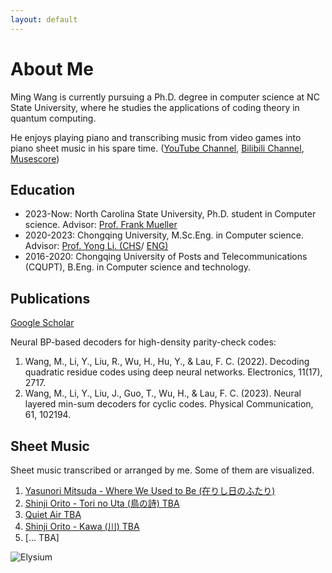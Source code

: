 ```yaml
---
layout: default
---
```


<!-- Text can be **bold**, _italic_, or ~~strikethrough~~. -->

<!-- [Google Scholar](./another-page.html). -->

<!-- There should be whitespace between paragraphs.

There should be whitespace between paragraphs. We recommend including a README, or a file with information about your project. -->

# About Me

Ming Wang is currently pursuing a Ph.D. degree in computer science at NC State University, where he studies the applications of coding theory in quantum computing.

He enjoys playing piano and transcribing music from video games into piano sheet music in his spare time. ([YouTube Channel](https://www.youtube.com/@LaiGenDiao), [Bilibili Channel](https://space.bilibili.com/1228973910), [Musescore](https://musescore.com/user/32685485))

<!-- ## Header 2

> This is a blockquote following a header.
>
> When something is important enough, you do it even if the odds are not in your favor.

### Header 3

```js
// Javascript code with syntax highlighting.
var fun = function lang(l) {
  dateformat.i18n = require('./lang/' + l)
  return true;
}
```

```ruby
# Ruby code with syntax highlighting
GitHubPages::Dependencies.gems.each do |gem, version|
  s.add_dependency(gem, "= #{version}")
end
``` -->

## Education

*   2023-Now: North Carolina State University, Ph.D. student in Computer science. Advisor: [Prof. Frank Mueller](https://arcb.csc.ncsu.edu/~mueller/)
*   2020-2023: Chongqing University, M.Sc.Eng. in Computer science. Advisor: [Prof. Yong Li. (CHS](http://www.cs.cqu.edu.cn/info/1352/4191.htm)/ [ENG)](http://www.cs.cqu.edu.cn/info/1495/5739.htm)
*   2016-2020: Chongqing University of Posts and Telecommunications (CQUPT), B.Eng. in Computer science and technology.

## Publications
[Google Scholar](https://scholar.google.com/citations?user=5zlgcn8AAAAJ)

Neural BP-based decoders for high-density parity-check codes:

1. Wang, M., Li, Y., Liu, R., Wu, H., Hu, Y., & Lau, F. C. (2022). Decoding quadratic residue codes using deep neural networks. Electronics, 11(17), 2717.
2. Wang, M., Li, Y., Liu, J., Guo, T., Wu, H., & Lau, F. C. (2023). Neural layered min-sum decoders for cyclic codes. Physical Communication, 61, 102194.

## Sheet Music
Sheet music transcribed or arranged by me. Some of them are visualized.
1. [Yasunori Mitsuda - Where We Used to Be (在りし日のふたり)](./properties/scores/Where%20we%20used%20to%20be.pdf)
2. [Shinji Orito - Tori no Uta (鳥の詩) TBA]()
3. [Quiet Air TBA]()
4. [Shinji Orito - Kawa (川) TBA]()
5. [... TBA]

<!-- ##### Header 5

1.  This is an ordered list following a header.
2.  This is an ordered list following a header.
3.  This is an ordered list following a header.

###### Header 6

| head1        | head two          | three |
|:-------------|:------------------|:------|
| ok           | good swedish fish | nice  |
| out of stock | good and plenty   | nice  |
| ok           | good `oreos`      | hmm   |
| ok           | good `zoute` drop | yumm  |

### There's a horizontal rule below this.

* * *

### Here is an unordered list:

*   Item foo
*   Item bar
*   Item baz
*   Item zip

### And an ordered list:

1.  Item one
1.  Item two
1.  Item three
1.  Item four

### And a nested list:

- level 1 item
  - level 2 item
  - level 2 item
    - level 3 item
    - level 3 item
- level 1 item
  - level 2 item
  - level 2 item
  - level 2 item
- level 1 item
  - level 2 item
  - level 2 item
- level 1 item

### Small image

![Octocat](https://github.githubassets.com/images/icons/emoji/octocat.png)

### Large image
``` -->
![Elysium](./properties/elysium.webp)


<!-- ### Definition lists can be used with HTML syntax.

<dl>
<dt>Name</dt>
<dd>Godzilla</dd>
<dt>Born</dt>
<dd>1952</dd>
<dt>Birthplace</dt>
<dd>Japan</dd>
<dt>Color</dt>
<dd>Green</dd>
</dl>

```
Long, single-line code blocks should not wrap. They should horizontally scroll if they are too long. This line should be long enough to demonstrate this.
```

```
The final element.
``` -->
